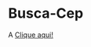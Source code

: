 # Busca-Cep
A
<a href="https://climacobnu.github.io/Busca-Cep/" rel="noopener noreferrer" target="_blank">Clique aqui!</a>
